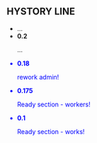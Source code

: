 <h2>HYSTORY LINE</h2>

<ul>
    <li>...</li>
    <li>
        <b>0.2</b>
        <p>...</p>
    </li>
    <li class="blue">
        <b>0.18</b>
        <p>rework admin!</p>
    </li>
    <li class="blue">
        <b>0.175</b>
        <p>Ready section - workers!</p>
    </li>
    <li class="blue">
        <b>0.1</b>
        <p>Ready section - works!</p>
    </li>
</ul>

<style>
    .blue{
        color: blue;
    }
</style>
